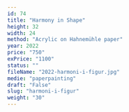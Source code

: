 ```yaml
---
id: 74
title: "Harmony in Shape"
height: 32
width: 24
method: "Acrylic on Hahnemühle paper"
year: 2022
price: "750"
exPrice: "1100"
status: ""
fileName: "2022-harmoni-i-figur.jpg"
medie: "paperpainting"
draft: "False"
slug: "harmoni-i-figur"
weight: "30"
---
```

